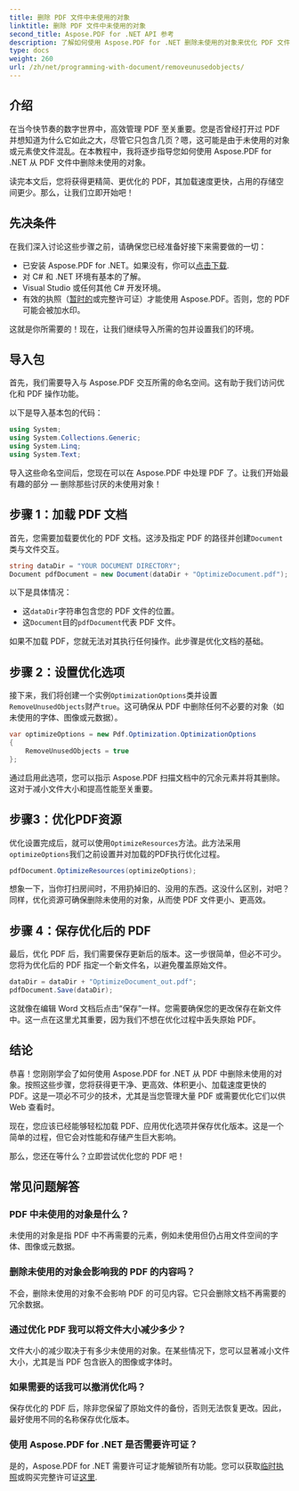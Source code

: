 ```yaml
---
title: 删除 PDF 文件中未使用的对象
linktitle: 删除 PDF 文件中未使用的对象
second_title: Aspose.PDF for .NET API 参考
description: 了解如何使用 Aspose.PDF for .NET 删除未使用的对象来优化 PDF 文件。逐步指导如何减小文件大小并提高性能。
type: docs
weight: 260
url: /zh/net/programming-with-document/removeunusedobjects/
---
```

## 介绍

在当今快节奏的数字世界中，高效管理 PDF 至关重要。您是否曾经打开过 PDF 并想知道为什么它如此之大，尽管它只包含几页？嗯，这可能是由于未使用的对象或元素使文件混乱。在本教程中，我将逐步指导您如何使用 Aspose.PDF for .NET 从 PDF 文件中删除未使用的对象。 

读完本文后，您将获得更精简、更优化的 PDF，其加载速度更快，占用的存储空间更少。那么，让我们立即开始吧！

## 先决条件

在我们深入讨论这些步骤之前，请确保您已经准备好接下来需要做的一切：

- 已安装 Aspose.PDF for .NET。如果没有，你可以[点击下载](https://releases.aspose.com/pdf/net/).
- 对 C# 和 .NET 环境有基本的了解。
- Visual Studio 或任何其他 C# 开发环境。
- 有效的执照（[暂时的](https://purchase.aspose.com/temporary-license/)或完整许可证）才能使用 Aspose.PDF。否则，您的 PDF 可能会被加水印。
  
这就是你所需要的！现在，让我们继续导入所需的包并设置我们的环境。

## 导入包

首先，我们需要导入与 Aspose.PDF 交互所需的命名空间。这有助于我们访问优化和 PDF 操作功能。

以下是导入基本包的代码：

```csharp
using System;
using System.Collections.Generic;
using System.Linq;
using System.Text;
```

导入这些命名空间后，您现在可以在 Aspose.PDF 中处理 PDF 了。让我们开始最有趣的部分 — 删除那些讨厌的未使用对象！

## 步骤 1：加载 PDF 文档

首先，您需要加载要优化的 PDF 文档。这涉及指定 PDF 的路径并创建`Document`类与文件交互。

```csharp
string dataDir = "YOUR DOCUMENT DIRECTORY";
Document pdfDocument = new Document(dataDir + "OptimizeDocument.pdf");
```

以下是具体情况：
- 这`dataDir`字符串包含您的 PDF 文件的位置。
- 这`Document`目的`pdfDocument`代表 PDF 文件。

如果不加载 PDF，您就无法对其执行任何操作。此步骤是优化文档的基础。

## 步骤 2：设置优化选项

接下来，我们将创建一个实例`OptimizationOptions`类并设置`RemoveUnusedObjects`财产`true`。这可确保从 PDF 中删除任何不必要的对象（如未使用的字体、图像或元数据）。

```csharp
var optimizeOptions = new Pdf.Optimization.OptimizationOptions
{
    RemoveUnusedObjects = true
};
```

通过启用此选项，您可以指示 Aspose.PDF 扫描文档中的冗余元素并将其删除。这对于减小文件大小和提高性能至关重要。

## 步骤3：优化PDF资源

优化设置完成后，就可以使用`OptimizeResources`方法。此方法采用`optimizeOptions`我们之前设置并对加载的PDF执行优化过程。

```csharp
pdfDocument.OptimizeResources(optimizeOptions);
```

想象一下，当你打扫房间时，不用扔掉旧的、没用的东西。这没什么区别，对吧？同样，优化资源可确保删除未使用的对象，从而使 PDF 文件更小、更高效。

## 步骤 4：保存优化后的 PDF

最后，优化 PDF 后，我们需要保存更新后的版本。这一步很简单，但必不可少。您将为优化后的 PDF 指定一个新文件名，以避免覆盖原始文件。

```csharp
dataDir = dataDir + "OptimizeDocument_out.pdf";
pdfDocument.Save(dataDir);
```

这就像在编辑 Word 文档后点击“保存”一样。您需要确保您的更改保存在新文件中。这一点在这里尤其重要，因为我们不想在优化过程中丢失原始 PDF。

## 结论

恭喜！您刚刚学会了如何使用 Aspose.PDF for .NET 从 PDF 中删除未使用的对象。按照这些步骤，您将获得更干净、更高效、体积更小、加载速度更快的 PDF。这是一项必不可少的技术，尤其是当您管理大量 PDF 或需要优化它们以供 Web 查看时。

现在，您应该已经能够轻松加载 PDF、应用优化选项并保存优化版本。这是一个简单的过程，但它会对性能和存储产生巨大影响。

那么，您还在等什么？立即尝试优化您的 PDF 吧！

## 常见问题解答

### PDF 中未使用的对象是什么？
未使用的对象是指 PDF 中不再需要的元素，例如未使用但仍占用文件空间的字体、图像或元数据。

### 删除未使用的对象会影响我的 PDF 的内容吗？
不会，删除未使用的对象不会影响 PDF 的可见内容。它只会删除文档不再需要的冗余数据。

### 通过优化 PDF 我可以将文件大小减少多少？
文件大小的减少取决于有多少未使用的对象。在某些情况下，您可以显著减小文件大小，尤其是当 PDF 包含嵌入的图像或字体时。

### 如果需要的话我可以撤消优化吗？
保存优化的 PDF 后，除非您保留了原始文件的备份，否则无法恢复更改。因此，最好使用不同的名称保存优化版本。

### 使用 Aspose.PDF for .NET 是否需要许可证？
是的，Aspose.PDF for .NET 需要许可证才能解锁所有功能。您可以获取[临时执照](https://purchase.aspose.com/temporary-license/)或购买完整许可证[这里](https://purchase.aspose.com/buy).